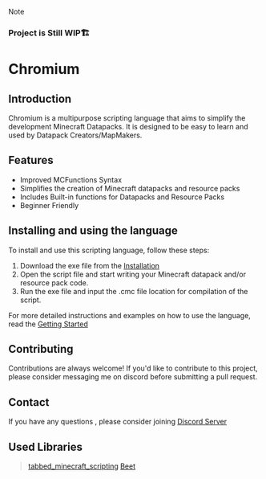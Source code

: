 > [!NOTE]
> ###  **Project is Still WIP🏗️**
# Chromium
## Introduction

Chromium is a multipurpose scripting language that aims to simplify the development Minecraft Datapacks. It is designed to be easy to learn and used by Datapack Creators/MapMakers.

## Features

- Improved MCFunctions Syntax
- Simplifies the creation of Minecraft datapacks and resource packs
- Includes Built-in functions for Datapacks and Resource Packs
- Beginner Friendly

## Installing and using the language

To install and use this scripting language, follow these steps:

1. Download the exe file from the [Installation](https://github.com/ChromiumMC/Chromium/releases/tag/exported)
2. Open the script file and start writing your Minecraft datapack and/or resource pack code.
3. Run the exe file and input the .cmc file location for compilation of the script.

For more detailed instructions and examples on how to use the language, read the [Getting Started](https://github.com/ChromiumMC/Chromium/blob/main/internal%20docs/chromium_tutorial.md)

## Contributing

Contributions are always welcome! If you'd like to contribute to this project, please consider messaging me on discord before submitting a pull request.

## Contact

If you have any questions , please consider joining [Discord Server](https://discord.gg/x3bvraa6q2)

## Used Libraries
> [tabbed_minecraft_scripting](https://github.com/davidkowalk/tabbed_minecraft_scripting)
> [Beet](https://github.com/mcbeet/beet?tab=readme-ov-file)


